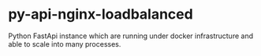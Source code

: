 # py-api-nginx-loadbalanced
Python FastApi instance which are running under docker infrastructure and able to scale into many processes.
